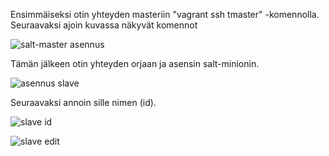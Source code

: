Ensimmäiseksi otin yhteyden masteriin "vagrant ssh tmaster" -komennolla. Seuraavaksi ajoin kuvassa näkyvät komennot

![salt-master asennus](https://user-images.githubusercontent.com/104196551/231207759-4a7f40e1-f62b-41d0-a78b-1ecf096ad15c.png)

Tämän jälkeen otin yhteyden orjaan ja asensin salt-minionin.

![asennus slave](https://user-images.githubusercontent.com/104196551/231209423-31ba5a7a-70c4-4a68-be6c-8d560674736b.png)

Seuraavaksi annoin sille nimen (id).

![slave id](https://user-images.githubusercontent.com/104196551/231210253-6f85a856-9f67-4f0f-a101-18e3a3e638b9.png)

![slave edit](https://user-images.githubusercontent.com/104196551/231210321-764abe26-e536-4c7f-bda8-8685f544b2b7.png)

